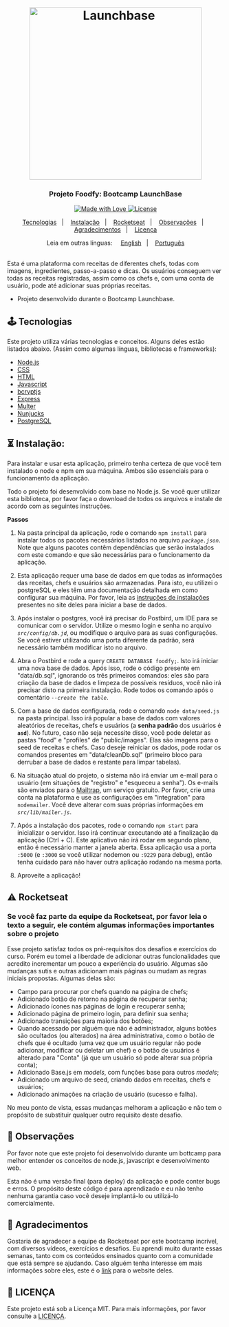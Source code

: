 <h1  align="center">
<img  alt="Launchbase"  src="https://storage.googleapis.com/golden-wind/bootcamp-launchbase/logo.png"  width="400px" />
</h1>
<h3  align="center">
Projeto Foodfy: Bootcamp LaunchBase
</h3>

<p  align="center">
<a  href="https://rocketseat.com.br">
<img  alt="Made with Love"  src="https://img.shields.io/badge/made%20with-love-%23F8952D">
</a>
<a  href="LICENSE">
<img  alt="License"  src="https://img.shields.io/badge/license-MIT-%23F8952D">
</a>
</p>

<p  align="center">
<a  href="#joystick-tecnologias">Tecnologias</a>&nbsp;&nbsp;&nbsp;|&nbsp;&nbsp;&nbsp;
<a  href="#hourglass_flowing_sand-instalação">Instalação</a>&nbsp;&nbsp;&nbsp;|&nbsp;&nbsp;&nbsp;
<a  href="#warning-rocketseat">Rocketseat</a>&nbsp;&nbsp;&nbsp;|&nbsp;&nbsp;&nbsp;
<a  href="#cop-observações">Observações</a>&nbsp;&nbsp;&nbsp;|&nbsp;&nbsp;&nbsp;
<a  href="#handshake-agradecimentos">Agradecimentos</a>&nbsp;&nbsp;&nbsp;|&nbsp;&nbsp;&nbsp;
<a  href="#memo-licença">Licença</a>
</p>

<p  align="center">
Leia em outras línguas:&nbsp&nbsp&nbsp&nbsp
<a  href="README.md">English</a>&nbsp;&nbsp;&nbsp;|&nbsp;&nbsp;&nbsp;
<a  href="README.ptBR.md">Português</a>
</p>
<br />
Esta é uma plataforma com receitas de diferentes chefs, todas com imagens, ingredientes, passo-a-passo e dicas. Os usuários conseguem ver todas as receitas registradas, assim como os chefs e, com uma conta de usuário, pode até adicionar suas próprias receitas.

- Projeto desenvolvido durante o Bootcamp Launchbase.

## :joystick: Tecnologias
Este projeto utiliza várias tecnologias e conceitos. Alguns deles estão listados abaixo.
(Assim como algumas línguas, bibliotecas e frameworks):

* [Node.js](https://nodejs.org/)
* [CSS](https://developer.mozilla.org/docs/Web/CSS)
* [HTML](https://developer.mozilla.org/docs/Web/HTML)
* [Javascript](https://developer.mozilla.org/docs/Web/JavaScript)
* [bcryptjs](https://www.npmjs.com/package/bcryptjs)
* [Express](https://expressjs.com/)
* [Multer](https://github.com/expressjs/multer)
* [Nunjucks](https://mozilla.github.io/nunjucks/)
* [PostgreSQL](https://www.postgresql.org/)

## :hourglass_flowing_sand: Instalação:

Para instalar e usar esta aplicação, primeiro tenha certeza de que você tem instalado o node e npm em sua máquina. Ambos são essenciais para o funcionamento da aplicação.

Todo o projeto foi desenvolvido com base no Node.js. Se você quer utilizar esta biblioteca, por favor faça o download de todos os arquivos e instale de acordo com as seguintes instruções.

**Passos**

1. Na pasta principal da aplicação, rode o comando `npm install` para instalar todos os pacotes necessários listados no arquivo *`package.json`*. Note que alguns pacotes contêm dependências que serão instalados com este comando e que são necessárias para o funcionamento da aplicação.

2. Esta aplicação requer uma base de dados em que todas as informações das receitas, chefs e usuários são armazenadas. Para isto, eu utilizei o postgreSQL e eles têm uma documentação detalhada em como configurar sua máquina. Por favor, leia as [instruções de instalações](https://www.postgresql.org/docs/12/tutorial-install.html) presentes no site deles para iniciar a base de dados.

3. Após instalar o postgres, você irá precisar do Postbird, um IDE para se comunicar com o servidor. Utilize o mesmo login e senha no arquivo *`src/config/db.jd`*, ou modifique o arquivo para as suas configurações. Se você estiver utilizando uma porta diferente da padrão, será necessário também modificar isto no arquivo.

4. Abra o Postbird e rode a query `CREATE DATABASE foodfy;`. Isto irá iniciar uma nova base de dados. Após isso, rode o código presente em "data/db.sql", ignorando os três primeiros comandos: eles são para criação da base de dados e limpeza de possíveis resíduos, você não irá precisar disto na primeira instalação. Rode todos os comando após o comentário *`--create the table`*.

5. Com a base de dados configurada, rode o comando `node data/seed.js` na pasta principal. Isso irá popular a base de dados com valores aleatórios de receitas, chefs e usuários (a **senha padrão** dos usuários é **`asd`**). No futuro, caso não seja necessite disso, você pode deletar as pastas "food" e "profiles" de "public/images". Elas são imagens para o seed de receitas e chefs. Caso deseje reiniciar os dados, pode rodar os comandos presentes em "data/cleanDb.sql" (primeiro bloco para derrubar a base de dados e restante para limpar tabelas).

6. Na situação atual do projeto, o sistema não irá enviar um e-mail para o usuário (em situações de "registro" e "esqueceu a senha"). Os e-mails são enviados para o [Mailtrap](https://mailtrap.io/), um serviço gratuito. Por favor, crie uma conta na plataforma e use as configurações em "integration" para `nodemailer`. Você deve alterar com suas próprias informações em *`src/lib/mailer.js`*.

7. Após a instalação dos pacotes, rode o comando `npm start` para inicializar o servidor. Isso irá continuar executando até a finalização da aplicação (Ctrl + C). Este aplicativo não irá rodar em segundo plano, então é necessário manter a janela aberta. Essa aplicação usa a porta `:5000` (e `:3000` se você utilizar nodemon ou `:9229` para debug), então tenha cuidado para não haver outra aplicação rodando na mesma porta.

8. Aproveite a aplicação!

## :warning: Rocketseat
### Se você faz parte da equipe da Rocketseat, por favor leia o texto a seguir, ele contém algumas informações importantes sobre o projeto

Esse projeto satisfaz todos os pré-requisitos dos desafios e exercícios do curso. Porém eu tomei a liberdade de adicionar outras funcionalidades que acredito incrementar um pouco a experiência do usuário. Algumas são mudanças sutis e outras adicionam mais páginas ou mudam as regras iniciais propostas. Algumas delas são:

* Campo para procurar por chefs quando na página de chefs;
* Adicionado botão de retorno na página de recuperar senha;
* Adicionado ícones nas páginas de login e recuperar senha;
* Adicionado página de primeiro login, para definir sua senha;
* Adicionado transições para maioria dos botões;
* Quando acessado por alguém que não é administrador, alguns botões são ocultados (ou alterados) na área administrativa, como o botão de chefs que é ocultado (uma vez que um usuário regular não pode adicionar, modificar ou deletar um chef) e o botão de usuários é alterado para "Conta" (já que um usuário só pode alterar sua própria conta);
* Adicionado Base.js em *models*, com funções base para outros *models*;
* Adicionado um arquivo de seed, criando dados em receitas, chefs e usuários;
* Adicionado animações na criação de usuário (sucesso e falha).

No meu ponto de vista, essas mudanças melhoram a aplicação e não tem o propósito de substituir qualquer outro requisito deste desafio.

## :cop: Observações

Por favor note que este projeto foi desenvolvido durante um bottcamp para melhor entender os conceitos de node.js, javascript e desenvolvimento web.

Esta não é uma versão final (para deploy) da aplicação e pode conter bugs e erros. O propósito deste código é para aprendizado e eu não tenho nenhuma garantia caso você deseje implantá-lo ou utilizá-lo comercialmente.

## :handshake: Agradecimentos

Gostaria de agradecer a equipe da Rocketseat por este bootcamp incrível, com diversos vídeos, exercícios e desafios. Eu aprendi muito durante essas semanas, tanto com os conteúdos ensinados quanto com a comunidade que está sempre se ajudando. Caso alguém tenha interesse em mais informações sobre eles, este é o [link](https://rocketseat.com.br/) para o website deles.

## :memo: LICENÇA

Este projeto está sob a Licença MIT. Para mais informações, por favor consulte a [LICENÇA](LICENSE).
